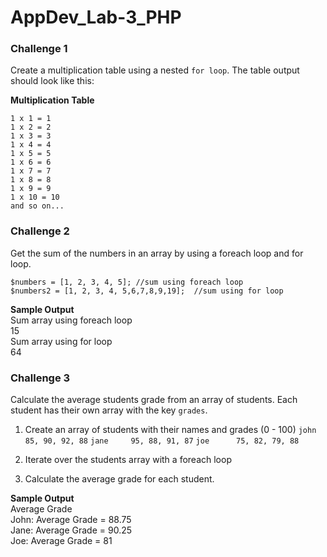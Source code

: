 # AppDev_Lab-3_PHP

### Challenge 1
Create a multiplication table using a nested `for loop`. The table output should look like this:<br>

**Multiplication Table**
```
1 x 1 = 1 
1 x 2 = 2
1 x 3 = 3
1 x 4 = 4
1 x 5 = 5
1 x 6 = 6
1 x 7 = 7
1 x 8 = 8
1 x 9 = 9
1 x 10 = 10
and so on...
```

### Challenge 2
Get the sum of the numbers in an array by using a foreach loop and for loop.

`$numbers = [1, 2, 3, 4, 5]; //sum using foreach loop`<br>
`$numbers2 = [1, 2, 3, 4, 5,6,7,8,9,19];  //sum using for loop`

**Sample Output** <br>
Sum array using foreach loop<br>
15<br>
Sum array using for loop<br>
64<br>

### Challenge 3

Calculate the average students grade from an array of students. Each student has their own array with the key `grades`. 

1. Create an array of students with their names and grades (0 - 100)
        `john     85, 90, 92, 88`
        `jane     95, 88, 91, 87`
        `joe      75, 82, 79, 88`

2. Iterate over the students array with a foreach loop
3. Calculate the average grade for each student.

**Sample Output** <br>
Average Grade <br>
John: Average Grade = 88.75 <br>
Jane: Average Grade = 90.25 <br>
Joe: Average Grade = 81 <br> 